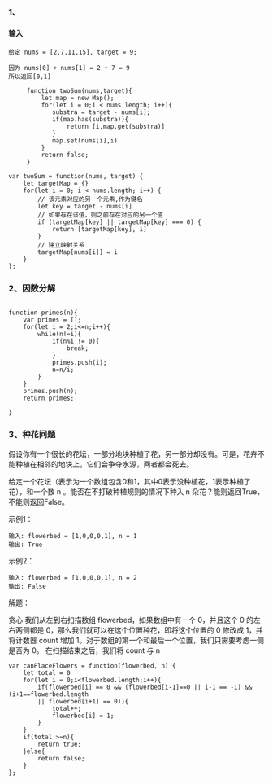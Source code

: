 ### 1、
#### 输入
```
给定 nums = [2,7,11,15], target = 9;

因为 nums[0] + nums[1] = 2 + 7 = 9
所以返回[0,1]
```

```
     function twoSum(nums,target){
         let map = new Map();
         for(let i = 0;i < nums.length; i++){
            substra = target - nums[i];
            if(map.has(substra)){
                return [i,map.get(substra)]
            }
            map.set(nums[i],i)
         }
         return false;
     }
```


```
var twoSum = function(nums, target) {
    let targetMap = {}
    for(let i = 0; i < nums.length; i++) {
        // 该元素对应的另一个元素,作为键名
        let key = target - nums[i]
        // 如果存在该值，则之前存在对应的另一个值
        if (targetMap[key] || targetMap[key] === 0) {
            return [targetMap[key], i]
        }
        // 建立映射关系
        targetMap[nums[i]] = i
    }
};
```


### 2、因数分解
```

function primes(n){
    var primes = [];
    for(let i = 2;i<=n;i++){
        while(n!=i){
            if(n%i != 0){
                break;
            }
            primes.push(i);
            n=n/i;   
        }
    }
    primes.push(n);
    return primes;
   
}
````

### 3、种花问题
假设你有一个很长的花坛，一部分地块种植了花，另一部分却没有。可是，花卉不能种植在相邻的地块上，它们会争夺水源，两者都会死去。

给定一个花坛（表示为一个数组包含0和1，其中0表示没种植花，1表示种植了花），和一个数 n 。能否在不打破种植规则的情况下种入 n 朵花？能则返回True，不能则返回False。


示例1：
```
输入: flowerbed = [1,0,0,0,1], n = 1
输出: True
```

示例2：
```
输入: flowerbed = [1,0,0,0,1], n = 2
输出: False
```

解题：

贪心 我们从左到右扫描数组 flowerbed，如果数组中有一个 0，并且这个 0 的左右两侧都是 0，那么我们就可以在这个位置种花，即将这个位置的 0 修改成 1，并将计数器 count 增加 1。对于数组的第一个和最后一个位置，我们只需要考虑一侧是否为 0。 在扫描结束之后，我们将 count 与 n


```
var canPlaceFlowers = function(flowerbed, n) {
    let total = 0
    for(let i = 0;i<flowerbed.length;i++){
        if(flowerbed[i] == 0 && (flowerbed[i-1]==0 || i-1 == -1) && (i+1==flowerbed.length 
        || flowerbed[i+1] == 0)){
            total++;
            flowerbed[i] = 1;
        }
    }
    if(total >=n){
        return true;
    }else{
        return false;
    }
};
```